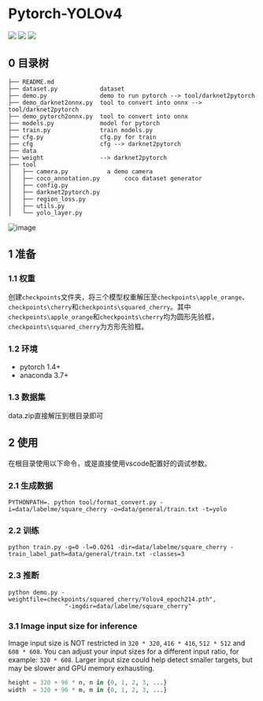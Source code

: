 # Pytorch-YOLOv4

![](https://img.shields.io/static/v1?label=python&message=3.6|3.7&color=blue)
![](https://img.shields.io/static/v1?label=pytorch&message=1.4&color=<COLOR>)
[![](https://img.shields.io/static/v1?label=license&message=Apache2&color=green)](./License.txt)

## 0 目录树
```
├── README.md
├── dataset.py            dataset
├── demo.py               demo to run pytorch --> tool/darknet2pytorch
├── demo_darknet2onnx.py  tool to convert into onnx --> tool/darknet2pytorch
├── demo_pytorch2onnx.py  tool to convert into onnx
├── models.py             model for pytorch
├── train.py              train models.py
├── cfg.py                cfg.py for train
├── cfg                   cfg --> darknet2pytorch
├── data            
├── weight                --> darknet2pytorch
├── tool
│   ├── camera.py           a demo camera
│   ├── coco_annotation.py       coco dataset generator
│   ├── config.py
│   ├── darknet2pytorch.py
│   ├── region_loss.py
│   ├── utils.py
│   └── yolo_layer.py
```

![image](https://user-gold-cdn.xitu.io/2020/4/26/171b5a6c8b3bd513?w=768&h=576&f=jpeg&s=78882)

## 1 准备
### 1.1 权重
创建`checkpoints`文件夹，将三个模型权重解压至`checkpoints\apple_orange`、`checkpoints\cherry`和`checkpoints\squared_cherry`。其中`checkpoints\apple_orange`和`checkpoints\cherry`均为圆形先验框，`checkpoints\squared_cherry`为方形先验框。
### 1.2 环境
- pytorch 1.4+ 
- anaconda 3.7+
### 1.3 数据集
data.zip直接解压到根目录即可


## 2 使用
在根目录使用以下命令，或是直接使用vscode配置好的调试参数。
### 2.1 生成数据
```
PYTHONPATH=. python tool/format_convert.py -i=data/labelme/square_cherry -o=data/general/train.txt -t=yolo
```
### 2.2 训练
```
python train.py -g=0 -l=0.0261 -dir=data/labelme/square_cherry -train_label_path=data/general/train.txt -classes=3
```

### 2.3 推断
```
python demo.py -weightfile=checkpoints/squared_cherry/Yolov4_epoch214.pth",
                "-imgdir=data/labelme/square_cherry"
```
### 3.1 Image input size for inference

Image input size is NOT restricted in `320 * 320`, `416 * 416`, `512 * 512` and `608 * 608`.
You can adjust your input sizes for a different input ratio, for example: `320 * 608`.
Larger input size could help detect smaller targets, but may be slower and GPU memory exhausting.

```py
height = 320 + 96 * n, n in {0, 1, 2, 3, ...}
width  = 320 + 96 * m, m in {0, 1, 2, 3, ...}
```

